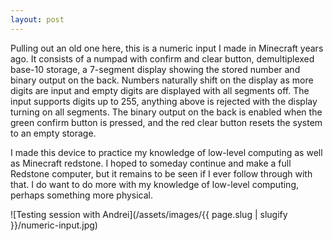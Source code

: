 ```yaml
---
layout: post
---
```

Pulling out an old one here, this is a numeric input I made in Minecraft years ago. It consists of a numpad with confirm and clear button, demultiplexed base-10 storage, a 7-segment display showing the stored number and binary output on the back. Numbers naturally shift on the display as more digits are input and empty digits are displayed with all segments off. The input supports digits up to 255, anything above is rejected with the display turning on all segments. The binary output on the back is enabled when the green confirm button is pressed, and the red clear button resets the system to an empty storage.

I made this device to practice my knowledge of low-level computing as well as Minecraft redstone. I hoped to someday continue and make a full Redstone computer, but it remains to be seen if I ever follow through with that. I do want to do more with my knowledge of low-level computing, perhaps something more physical.

![Testing session with Andrei](/assets/images/{{ page.slug | slugify }}/numeric-input.jpg)
